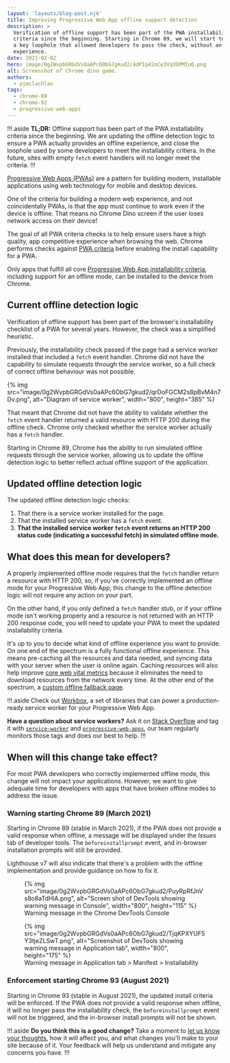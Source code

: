 ```yaml
---
layout: 'layouts/blog-post.njk'
title: Improving Progressive Web App offline support detection
description: >
  Verification of offline support has been part of the PWA installability
  criteria since the beginning. Starting in Chrome 89, we will start to close
  a key loophole that allowed developers to pass the check, without an offline
  experience.
date: 2021-02-02
hero: image/0g2WvpbGRGdVs0aAPc6ObG7gkud2/4dPIp42oCe3Vq3OPMIuQ.png
alt: Screenshot of Chrome dino game.
authors:
  - pjmclachlan
tags:
  - chrome-89
  - chrome-92
  - progressive-web-apps
---
```


!!!.aside
**TL;DR:** Offline support has been part of the PWA installability criteria
since the beginning. We are updating the offline detection logic to ensure a
PWA actually provides an offline experience, and close the loophole used by
some developers to meet the installability critiera. In the future,
sites with empty `fetch` event handlers will no longer meet the criteria.
!!!

[Progressive Web Apps (PWAs)](https://web.dev/pwa/) are a pattern for
building modern, installable applications using web technology for mobile and
desktop devices.

One of the criteria for building a modern web experience, and not
coincidentally PWAs, is that the app must continue to work even if the device
is offline.  That means no Chrome Dino screen if the user loses network
access on their device!

The goal of all PWA criteria checks is to help ensure users have a high
quality, app competitive experience when browsing the web. Chrome performs
checks against [PWA criteria][pwa-criteria] before enabling the install
capability for a PWA.

Only apps that fulfill all core
[Progressive Web App installability criteria][pwa-criteria], including support
for an offline mode, can be installed to the device from Chrome.

## Current offline detection logic

Verification of offline support has been part of the browser's installability
checklist of a PWA for several years. However, the check was a simplified
heuristic.

Previously, the installability check passed if the page had a service worker
installed that included a `fetch` event handler.  Chrome did not have the
capability to simulate requests through the service worker, so a full check of
correct offline behaviour was not possible.

{% img src="image/0g2WvpbGRGdVs0aAPc6ObG7gkud2/qrDoFGCM2s8pBvM4n7Dv.png", alt="Diagram of service worker", width="800", height="385" %}

That meant that Chrome did not have the ability to validate whether the `fetch`
event handler returned a valid resource with HTTP 200 during the offline check.
Chrome only checked whether the service worker actually has a `fetch` handler.

Starting in Chrome 89, Chrome has the ability to run simulated offline requests
through the service worker, allowing us to update the offline detection logic
to better reflect actual offline support of the application.

## Updated offline detection logic

The updated offline detection logic checks:

1) That there is a service worker installed for the page.
2) That the installed service worker has a `fetch` event.
3) **That the installed service worker `fetch` event returns an HTTP 200
   status code (indicating a successful fetch) in simulated offline mode.**

## What does this mean for developers?

A properly implemented offline mode requires that the `fetch` handler return
a resource with HTTP 200, so, if you've correctly implemented an offline mode
for your Progressive Web App, this change to the offline detection logic will
not require any action on your part.

On the other hand, if you only defined a `fetch` handler stub, or if your
offline mode isn't working properly and a resource is not returned with an
HTTP 200 response code, you will need to update your PWA to meet the updated
installability criteria.

It's up to you to decide what kind of offline experience you want to provide.
On one end of the spectrum is a fully functional offline experience. This means
pre-caching all the resources and data needed, and syncing data with your
server when the user is online again. Caching resources will also help improve
[core web vital metrics][cwv] because it eliminates the need to download
resources from the network every time. At the other end of the spectrum, a
[custom offline fallback page][offline-fallback].

!!!.aside
Check out [Workbox][workbox], a set of libraries that can power a
production-ready service worker for your Progressive Web App.

**Have a question about service workers?** Ask it on [Stack Overflow][so] and
tag it with [`service-worker`][so-sw] and [`progressive-web-apps`][so-pwa],
our team regularly monitors those tags and does our best to help.
!!!

## When will this change take effect?

For most PWA developers who correctly implemented offline mode, this change
will not impact your applications.  However, we want to give adequate time
for developers with apps that have broken offline modes to address the issue.

### Warning starting Chrome 89 (March 2021)

Starting in Chrome 89 (stable in March 2021), if the PWA does not provide a
valid response when offline, a message will be displayed under the *Issues*
tab of developer tools. The `beforeinstallprompt` event, and in-browser
installation prompts will still be provided.

Lighthouse v7 will also indicate that there's a problem with the
offline implementation and provide guidance on how to fix it.

<figure>
  {% img src="image/0g2WvpbGRGdVs0aAPc6ObG7gkud2/PuyRpRfJnVs8o8aTdHlA.png", alt="Screen shot of DevTools showing warning message in Console", width="800", height="115" %}
  <figcaption>
    Warning message in the Chrome DevTools Console
  </figcaption>
</figure>

<figure>
  {% img src="image/0g2WvpbGRGdVs0aAPc6ObG7gkud2/TjqKPXYUF5Y3tjeZLSwT.png", alt="Screenshot of DevTools showing warning message in Application tab", width="800", height="175" %}
  <figcaption>
    Warning message in Application tab &gt; Manifest &gt; Installability
  </figcaption>
</figure>

### Enforcement starting Chrome 93 (August 2021)

Starting in Chrome 93 (stable in August 2021), the updated install criteria
will be enforced. If the PWA does not provide a valid response when offline,
it will no longer pass the installability check, the `beforeinstallprompt`
event will not be triggered, and the in-browser install prompts will not be
shown.

!!!.aside
**Do you think this is a good change?** Take a moment to
[let us know your thoughts](https://goo.gle/pwa-offline-feedback), how it
will affect you, and what changes you'll make to your site because of it.
Your feedback will help us understand and mitigate any concerns you have.
!!!

[pwa-criteria]: https://web.dev/install-criteria/
[cwv]: https://web.dev/vitals/
[offline-fallback]: https://web.dev/offline-fallback-page/
[so]: https://stackoverflow.com/
[workbox]: https://developers.google.com/web/tools/workbox
[so-pwa]: https://stackoverflow.com/questions/tagged/progressive-web-apps
[so-sw]: https://stackoverflow.com/questions/tagged/service-worker
